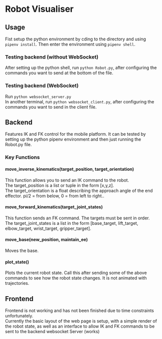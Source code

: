 # Robot Visualiser
## Usage
Fist setup the python environment by cding to the directory and using `pipenv install`. Then enter the environment using
`pipenv shell`.

### Testing backend (without WebSocket)
After setting up the python shell, run `python Robot.py`, after configuring the commands you want to send
at the bottom of the file.

### Testing backend (WebSocket)
Run `python websocket_server.py`  
In another terminal, run `python websocket_client.py`, after configuring the commands you want to send
in the client file.

## Backend
Features IK and FK control for the mobile platform. It can be tested by setting up
the python pipenv environment and then just running the Robot.py file.

### Key Functions
#### move_inverse_kinematics(target_position, target_orientation)
This function allows you to send an IK command to the robot.  
The target_position is a list or tuple in the form [x,y,z].  
The target_orientation is a float describing the approach angle of the end effector. pi/2 = from below,
0 = from left to right..

      
#### move_forward_kinematics(target_joint_states)
This function sends an FK command. The targets must be sent in order.  
The target_joint_states is a list in the form [base_target, lift_target, elbow_target, wrist_target, gripper_target].


#### move_base(new_position, maintain_ee)
Moves the base.

#### plot_state()
Plots the current robot state. Call this after sending some of the above commands
to see how the robot state changes. It is not animated with trajectories.

## Frontend
Frontend is not working and has not been finished due to time constraints unfortunately.  
Currently the basic layout of the web page is setup, with a simple render of the robot state,
as well as an interface to allow IK and FK commands to be sent to the backend websocket Server (works)